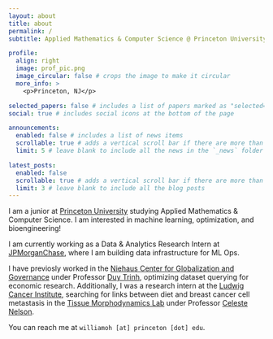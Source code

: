 ```yaml
---
layout: about
title: about
permalink: /
subtitle: Applied Mathematics & Computer Science @ Princeton University

profile:
  align: right
  image: prof_pic.png
  image_circular: false # crops the image to make it circular
  more_info: >
    <p>Princeton, NJ</p>

selected_papers: false # includes a list of papers marked as "selected={true}"
social: true # includes social icons at the bottom of the page

announcements:
  enabled: false # includes a list of news items
  scrollable: true # adds a vertical scroll bar if there are more than 3 news items
  limit: 5 # leave blank to include all the news in the `_news` folder

latest_posts:
  enabled: false
  scrollable: true # adds a vertical scroll bar if there are more than 3 new posts items
  limit: 3 # leave blank to include all the blog posts
---
```


I am a junior at [Princeton University](https://orfe.princeton.edu/) studying Applied Mathematics & Computer Science. I am interested in machine learning, optimization, and bioengineering!

I am currently working as a Data & Analytics Research Intern at [JPMorganChase](https://www.jpmorganchase.com/), where I am building data infrastructure for ML Ops.

I have previosly worked in the [Niehaus Center for Globalization and Governance](https://niehaus.princeton.edu/) under Professor [Duy Trinh](https://duydtrinh.com/), optimizing dataset querying for economic research. Additionally, I was a research intern at the [Ludwig Cancer Institute](https://ludwigcancer.princeton.edu/), searching for links between diet and breast cancer cell metastasis in the [Tissue Morphodynamics Lab](https://cmngroup.princeton.edu/) under Professor [Celeste Nelson](https://cmngroup.princeton.edu/Celeste.htm).

You can reach me at `williamoh [at] princeton [dot] edu`.
